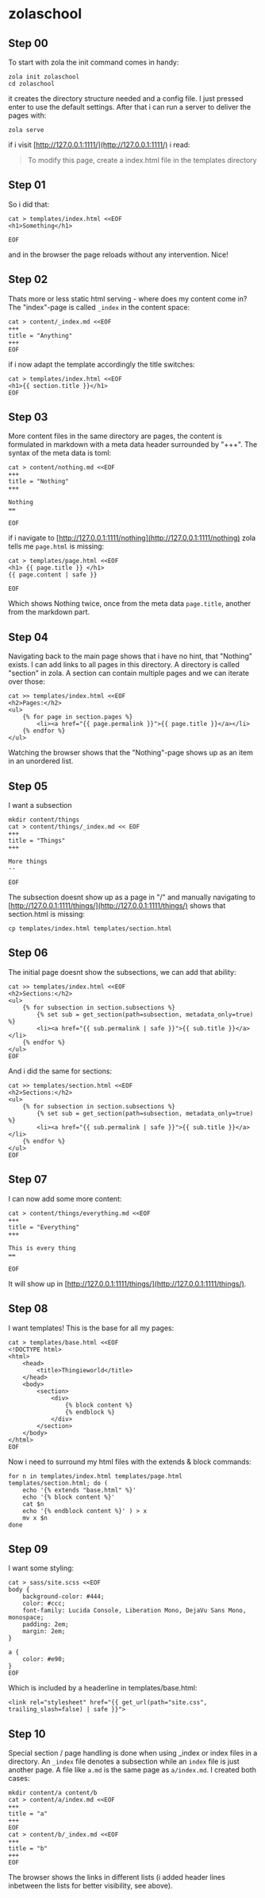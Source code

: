 zolaschool
==

Step 00
--

To start with zola the init command comes in handy:

```
zola init zolaschool
cd zolaschool
```

it creates the directory structure needed and a config file. I just pressed enter to use the default settings. After that i can run a server to deliver the pages with:

```
zola serve
```

if i visit [http://127.0.0.1:1111/](http://127.0.0.1:1111/) i read:

> To modify this page, create a index.html file in the templates directory

Step 01
--

So i did that:

```
cat > templates/index.html <<EOF
<h1>Something</h1>

EOF
```

and in the browser the page reloads without any intervention. Nice!

Step 02
--

Thats more or less static html serving - where does my content come in? The "index"-page is called `_index` in the content space:

```
cat > content/_index.md <<EOF
+++
title = "Anything"
+++
EOF
```

if i now adapt the template accordingly the title switches:

```
cat > templates/index.html <<EOF
<h1>{{ section.title }}</h1>
EOF
```

Step 03
--

More content files in the same directory are pages, the content is formulated in markdown with a meta data header surrounded by "+++". The syntax of the meta data is toml:

```
cat > content/nothing.md <<EOF
+++
title = "Nothing"
+++

Nothing
==

EOF
```

if i navigate to [http://127.0.0.1:1111/nothing](http://127.0.0.1:1111/nothing) zola tells me `page.html` is missing:

```
cat > templates/page.html <<EOF
<h1> {{ page.title }} </h1>
{{ page.content | safe }}

EOF
```

Which shows Nothing twice, once from the meta data `page.title`, another from the markdown part.

Step 04
--

Navigating back to the main page shows that i have no hint, that "Nothing" exists. I can add links to all pages in this directory. A directory is called "section" in zola. A section can contain multiple pages and we can iterate over those:

```
cat >> templates/index.html <<EOF
<h2>Pages:</h2>
<ul>
	{% for page in section.pages %}
		<li><a href="{{ page.permalink }}">{{ page.title }}</a></li>
	{% endfor %}
</ul>
```

Watching the browser shows that the "Nothing"-page shows up as an item in an unordered list.

Step 05
--

I want a subsection

```
mkdir content/things
cat > content/things/_index.md << EOF
+++
title = "Things"
+++

More things
--

EOF
```

The subsection doesnt show up as a page in "/" and manually navigating to [http://127.0.0.1:1111/things/](http://127.0.0.1:1111/things/) shows that section.html is missing:

```
cp templates/index.html templates/section.html
```

Step 06
--

The initial page doesnt show the subsections, we can add that ability:

```
cat >> templates/index.html <<EOF
<h2>Sections:</h2>
<ul>
	{% for subsection in section.subsections %}
		{% set sub = get_section(path=subsection, metadata_only=true) %}
		<li><a href="{{ sub.permalink | safe }}">{{ sub.title }}</a></li>
	{% endfor %}
</ul>
EOF
```

And i did the same for sections:

```
cat >> templates/section.html <<EOF
<h2>Sections:</h2>
<ul>
	{% for subsection in section.subsections %}
		{% set sub = get_section(path=subsection, metadata_only=true) %}
		<li><a href="{{ sub.permalink | safe }}">{{ sub.title }}</a></li>
	{% endfor %}
</ul>
EOF
```

Step 07
--

I can now add some more content:

```
cat > content/things/everything.md <<EOF
+++
title = "Everything"
+++

This is every thing
==

EOF
```

It will show up in [http://127.0.0.1:1111/things/](http://127.0.0.1:1111/things/).

Step 08
--

I want templates! This is the base for all my pages:

```
cat > templates/base.html <<EOF
<!DOCTYPE html>
<html>
	<head>
		<title>Thingieworld</title>
	</head>
	<body>
		<section>
			<div>
				{% block content %}
				{% endblock %}
			</div>
		</section>
	</body>
</html>
EOF
```

Now i need to surround my html files with the extends & block commands:

```
for n in templates/index.html templates/page.html templates/section.html; do (
	echo '{% extends "base.html" %}'
	echo '{% block content %}'
	cat $n
	echo '{% endblock content %}' ) > x
	mv x $n
done
```

Step 09
--

I want some styling:

```
cat > sass/site.scss <<EOF
body {
	background-color: #444;
	color: #ccc;
	font-family: Lucida Console, Liberation Mono, DejaVu Sans Mono, monospace;
	padding: 2em;
	margin: 2em;
}

a {
	color: #e90;
}
EOF
```

Which is included by a headerline in templates/base.html:

```
<link rel="stylesheet" href="{{ get_url(path="site.css", trailing_slash=false) | safe }}">
```

Step 10
--

Special section / page handling is done when using _index or index files in a directory. An `_index` file denotes a subsection while an `index` file is just another page. A file like `a.md` is the same page as `a/index.md`. I created both cases:

```
mkdir content/a content/b
cat > content/a/index.md <<EOF
+++
title = "a"
+++
EOF
cat > content/b/_index.md <<EOF
+++
title = "b"
+++
EOF
```

The browser shows the links in different lists (i added header lines inbetween the lists for better visibility, see above).


